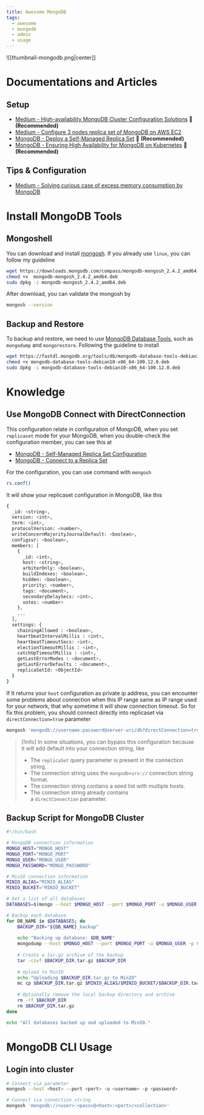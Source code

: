```yaml
---
title: Awesome MongoDB
tags:
  - awesome
  - mongodb
  - admin
  - usage
---
```


![[thumbnail-mongodb.png|center]]
# Documentations and Articles

## Setup

- [Medium - High-availability MongoDB Cluster Configuration Solutions](https://alibaba-cloud.medium.com/high-availability-mongodb-cluster-configuration-solutions-465cc82cd0bc) 🌟 **(Recommended)**
- [Medium - Configure 3 nodes replica set of MongoDB on AWS EC2](https://medium.com/@pnle/configure-3-nodes-replica-set-of-mongodb-on-aws-ec2-be778281ee9a)
- [MongoDB - Deploy a Self-Managed Replica Set](https://www.mongodb.com/docs/manual/tutorial/deploy-replica-set/) 🌟 **(Recommended)**
- [MongoDB - Ensuring High Availability for MongoDB on Kubernetes](https://www.mongodb.com/developer/products/mongodb/mongodb-with-kubernetes/) 🌟 **(Recommended)**
## Tips & Configuration

- [Medium - Solving curious case of excess memory consumption by MongoDB](https://tech.oyorooms.com/mongodb-out-of-memory-kill-process-mongodb-using-too-much-memory-solved-44e9ae577bed)

# Install MongoDB Tools

## Mongoshell

You can download and install [mongosh](https://www.mongodb.com/try/download/shell). If you already use `linux`, you can follow my guideline

```bash
wget https://downloads.mongodb.com/compass/mongodb-mongosh_2.4.2_amd64.deb
chmod +x  mongodb-mongosh_2.4.2_amd64.deb
sudo dpkg -i mongodb-mongosh_2.4.2_amd64.deb
```

After download, you can validate the mongosh by

```bash
mongosh --version
```

## Backup and Restore

To backup and restore, we need to use [MongoDB Database Tools](https://www.mongodb.com/docs/database-tools/), such as `mongodump` and `mongorestore`. Following the guideline to install

```bash
wget https://fastdl.mongodb.org/tools/db/mongodb-database-tools-debian10-x86_64-100.12.0.deb
chmod +x mongodb-database-tools-debian10-x86_64-100.12.0.deb
sudo dpkg -i mongodb-database-tools-debian10-x86_64-100.12.0.deb
```

# Knowledge

## Use MongoDB Connect with DirectConnection

This configuration relate in configuration of MongoDB, when you set `replicaset` mode for your MongoDB, when you double-check the configuration member, you can see this at

- [MongoDB - Self-Managed Replica Set Configuration](https://www.mongodb.com/docs/manual/reference/replica-configuration/#std-label-replica-set-configuration-document)
- [MongoDB - Connect to a Replica Set](https://www.mongodb.com/docs/mongodb-shell/connect/#connect-to-a-replica-set)

For the configuration, you can use command with `mongosh`

```bash
rs.conf()
```

It will show your replicaset configuration in MongoDB, like this

```bash
{
  _id: <string>,
  version: <int>,
  term: <int>,
  protocolVersion: <number>,
  writeConcernMajorityJournalDefault: <boolean>,
  configsvr: <boolean>,
  members: [
    {
      _id: <int>,
      host: <string>,
      arbiterOnly: <boolean>,
      buildIndexes: <boolean>,
      hidden: <boolean>,
      priority: <number>,
      tags: <document>,
      secondaryDelaySecs: <int>,
      votes: <number>
    },
    ...
  ],
  settings: {
    chainingAllowed : <boolean>,
    heartbeatIntervalMillis : <int>,
    heartbeatTimeoutSecs: <int>,
    electionTimeoutMillis : <int>,
    catchUpTimeoutMillis : <int>,
    getLastErrorModes : <document>,
    getLastErrorDefaults : <document>,
    replicaSetId: <ObjectId>
  }
}
```

If It returns your `host` configuration as private ip address, you can encounter some problems about connection when this IP range same as IP range used for your network, that why sometime it will show connection timeout. So for fix this problem, you should connect directly into replicaset via `directConnection=true` parameter

```bash
mongosh 'mongodb://username:password@server-uri/db?directConnection=true'
```

>[!info]
>In some situations, you can bypass this configuration because it will add default into your connection string, like
>- The `replicaSet` query parameter is present in the connection string.
>- The connection string uses the `mongodb+srv://` connection string format.
>- The connection string contains a seed list with multiple hosts.
>- The connection string already contains a `directConnection` parameter.

## Backup Script for MongoDB Cluster

```bash
#!/bin/bash

# MongoDB connection information
MONGO_HOST="MONGO_HOST"
MONGO_PORT="MONGO_PORT"
MONGO_USER="MONGO_USER"
MONGO_PASSWORD="MONGO_PASSWORD"

# MinIO connection information
MINIO_ALIAS="MINIO_ALIAS"
MINIO_BUCKET="MINIO_BUCKET"

# Get a list of all databases
DATABASES=$(mongo --host $MONGO_HOST --port $MONGO_PORT -u $MONGO_USER -p $MONGO_PASSWORD --authenticationDatabase admin --quiet --eval "db.adminCommand('listDatabases').databases.map(db => db.name).join(' ')")

# Backup each database
for DB_NAME in $DATABASES; do
    BACKUP_DIR="${DB_NAME}_backup"
    
    echo "Backing up database: $DB_NAME"
    mongodump --host $MONGO_HOST --port $MONGO_PORT -u $MONGO_USER -p $MONGO_PASSWORD --authenticationDatabase admin --db $DB_NAME --out $BACKUP_DIR
    
    # Create a tar.gz archive of the backup
    tar -czvf $BACKUP_DIR.tar.gz $BACKUP_DIR
    
    # Upload to MinIO
    echo "Uploading $BACKUP_DIR.tar.gz to MinIO"
    mc cp $BACKUP_DIR.tar.gz $MINIO_ALIAS/$MINIO_BUCKET/$BACKUP_DIR.tar.gz
    
    # Optionally remove the local backup directory and archive
    rm -rf $BACKUP_DIR
    rm $BACKUP_DIR.tar.gz
done

echo "All databases backed up and uploaded to MinIO."
```
# MongoDB CLI Usage

## Login into cluster

```bash
# Connect via parameter
mongosh --host <host> --port <port> -u <username> -p <password>

# Connect via connection string
mongosh 'mongodb://<user>:<pass>@<host>:<port>/<collection>'
```
